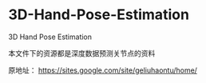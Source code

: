 # 3D-Hand-Pose-Estimation
3D Hand Pose Estimation

本文件下的资源都是深度数据预测关节点的资料

原地址：
https://sites.google.com/site/geliuhaontu/home/


